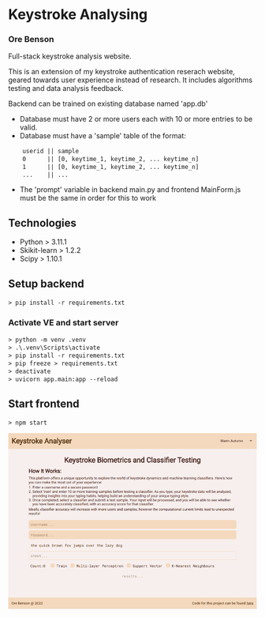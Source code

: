 # Keystroke Analysing
### Ore Benson

Full-stack keystroke analysis website.

This is an extension of my keystroke authentication reserach website, geared towards user experience instead of research.
It includes algorithms testing and data analysis feedback.

Backend can be trained on existing database named 'app.db'
* Database must have 2 or more users each with 10 or more entries to be valid.
* Database must have a 'sample' table of the format:
```
    userid || sample
    0      || [0, keytime_1, keytime_2, ... keytime_n] 
    1      || [0, keytime_1, keytime_2, ... keytime_n] 
    ...    || ... 
```
* The 'prompt' variable in backend main.py and frontend MainForm.js must be the same in order for this to work


## Technologies
* Python > 3.11.1
* Skikit-learn > 1.2.2
* Scipy > 1.10.1

## Setup backend
```
> pip install -r requirements.txt
```
### Activate VE and start server
```
> python -m venv .venv
> .\.venv\Scripts\activate
> pip install -r requirements.txt
> pip freeze > requirements.txt
> deactivate
> uvicorn app.main:app --reload
```

## Start frontend
```
> npm start
```

![front_page](/assets/keystrokes.PNG)

